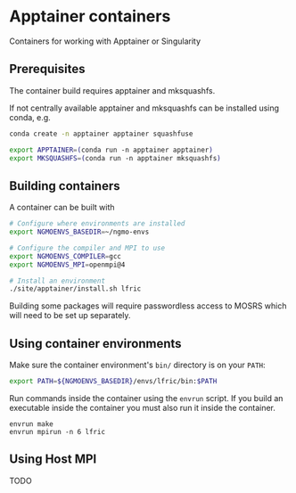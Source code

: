# Apptainer containers

Containers for working with Apptainer or Singularity

## Prerequisites

The container build requires apptainer and mksquashfs.

If not centrally available apptainer and mksquashfs can be installed using
conda, e.g.

```bash
conda create -n apptainer apptainer squashfuse

export APPTAINER=(conda run -n apptainer apptainer)
export MKSQUASHFS=(conda run -n apptainer mksquashfs)
```

## Building containers

A container can be built with

```bash
# Configure where environments are installed
export NGMOENVS_BASEDIR=~/ngmo-envs

# Configure the compiler and MPI to use
export NGMOENVS_COMPILER=gcc
export NGMOENVS_MPI=openmpi@4

# Install an environment
./site/apptainer/install.sh lfric
```

Building some packages will require passwordless access to MOSRS which will need
to be set up separately.

## Using container environments

Make sure the container environment's `bin/` directory is on your `PATH`:

```bash
export PATH=${NGMOENVS_BASEDIR}/envs/lfric/bin:$PATH
```

Run commands inside the container using the `envrun` script. If you build an
executable inside the container you must also run it inside the container.

```
envrun make
envrun mpirun -n 6 lfric
```

## Using Host MPI

TODO
